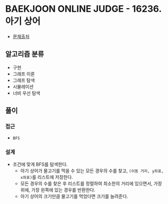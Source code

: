 # BAEKJOON ONLINE JUDGE - 16236. 아기 상어

- [문제출처](https://www.acmicpc.net/problem/16236 '16236. 아기 상어')

## 알고리즘 분류

- 구현
- 그래프 이론
- 그래프 탐색
- 시뮬레이션
- 너비 우선 탐색

## 풀이

### 접근

- `BFS`

### 설계

- 조건에 맞게 BFS를 탐색한다.
  - 아기 상어가 물고기를 먹을 수 있는 모든 경우의 수를 찾고, `(이동 거리, y좌표, x좌표)`를 리스트에 저장한다.
  - 모든 경우의 수를 찾은 후 리스트를 정렬하여 최소한의 거리에 있으면서, 가장 위에, 가장 왼쪽에 있는 경우를 반환한다.
  - 아기 상어의 크기만큼 물고기를 먹었다면 크기를 늘려준다.
